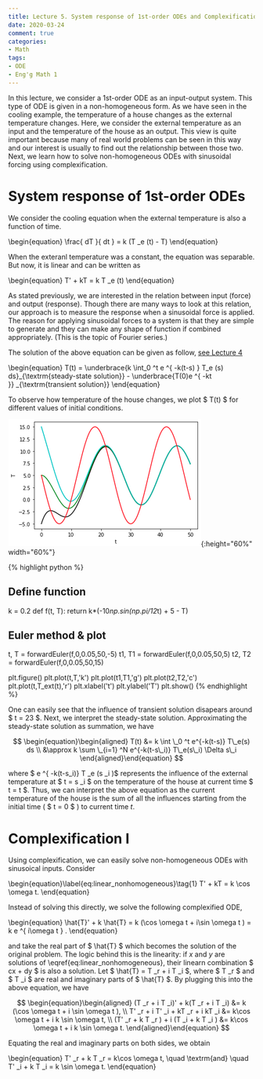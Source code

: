 ```yaml
---
title: Lecture 5. System response of 1st-order ODEs and Complexification I
date: 2020-03-24
comment: true
categories: 
- Math
tags:
- ODE
- Eng'g Math 1
---
```


In this lecture, we consider a 1st-order ODE as an input-output system. This type of ODE is given in a non-homogeneous form. As we have seen in the cooling example, the temperature of a house changes as the external temperature changes.  Here, we consider the external temperature as an input and the temperature of the house as an output. This view is quite important because many of real world problems can be seen in this way and our interest is usually to find out the relationship between those two. Next, we learn how to solve non-homogeneous ODEs with sinusoidal forcing using complexification.


# System response of 1st-order ODEs
We consider the cooling equation when the external temperature is also a function of time.

\begin{equation}
\frac{ dT }{ dt } = k (T \_e (t) - T)
\end{equation}

When the exteranl temperature was a constant, the equation was separable. But now, it is linear and can be written as

\begin{equation}
T' + kT = k T \_e (t)
\end{equation} 

As stated previously, we are interested in the relation between input (force) and output (response). Though there are many ways to look at this relation, our approach is to measure the response when a sinusoidal force is applied. The reason for applying sinusoidal forces to a system is that they are simple to generate and they can make any shape of function if combined appropriately. (This is the topic of Fourier series.)

The solution of the above equation can be given as follow, [see Lecture 4][1]

\begin{equation}
T(t) = \underbrace{k \int\_0 ^t e ^{ -k(t-s) } T\_e (s) ds}_{\textrm{steady-state solution}} - \underbrace{T(0)e ^{ -kt }} _{\textrm{transient solution}}
\end{equation}

To observe how temperature of the house changes, we plot $ T(t) $ for different values of initial conditions.

![Temperature transient][image-1]{:height="60%" width="60%"}

{% highlight python %}
## Define function
k = 0.2
def f(t, T):
	return k*(-10*np.sin(np.pi/12*t) + 5 - T)    

## Euler method & plot
t, T = forwardEuler(f,0,0.05,50,-5)
t1, T1 = forwardEuler(f,0,0.05,50,5)
t2, T2 = forwardEuler(f,0,0.05,50,15)

plt.figure()
plt.plot(t,T,'k')
plt.plot(t1,T1,'g')
plt.plot(t2,T2,'c')
plt.plot(t,T\_ext(t),'r')
plt.xlabel('t')
plt.ylabel('T')
plt.show()
{% endhighlight %}

One can easily see that the influence of transient solution disapears around $ t = 23 $. Next, we interpret the steady-state solution. Approximating the steady-state solution as summation, we have

$$
\begin{equation}\begin{aligned}
T(t) &= k \int \_0 ^t e^{-k(t-s)} T\_e(s) ds  \\
&\approx k \sum \_{i=1} ^N e^{-k(t-s\_i)} T\_e(s\_i) \Delta s\_i 
\end{aligned}\end{equation}
$$

where $ e ^{ -k(t-s\_i)} T _e (s _i )$ represents the influence of the external temperature at $ t = s \_i $ on the temperature of the house at current time $ t = t $. Thus, we can interpret the above equation as the current temperature of the house is the sum of all the influences starting from the initial time ( $ t = 0 $ ) to current time $t$.

# Complexification I
Using complexification, we can easily solve non-homogeneous ODEs with sinusoical inputs. Consider

\begin{equation}\label{eq:linear\_nonhomogeneous}\tag{1} 
T' + kT = k \cos \omega t.
\end{equation} 

Instead of solving this directly, we solve the following complexified ODE,

\begin{equation}
\hat{T}' + k \hat{T} = k (\cos \omega t + i\sin \omega t ) = k e ^{ i\omega t } .
\end{equation} 

and take the real part of $ \hat{T} $ which becomes the solution of the original problem. The logic behind this is the linearity: if $x$ and $y$ are solutions of \eqref{eq:linear\_nonhomogeneous}, their linearn combination $ cx + dy $ is also a solution. Let $ \hat{T} = T _r + i T _i $, where $ T _r $ and $ T _i $ are real and imaginary parts of $ \hat{T} $. By plugging this into the above equation, we have

$$
\begin{equation}\begin{aligned}
(T _r + i T _i)' + k(T _r + i T _i) &= k (\cos \omega t + i \sin \omega t ), \\
T' _r + i T' _i + kT _r + i kT _i &= k\cos \omega t + i k \sin \omega t, \\
(T' _r + k T _r ) + i (T _i + k T _i ) &= k\cos \omega t + i k \sin \omega t.
\end{aligned}\end{equation} 
$$

Equating the real and imaginary parts on both sides, we obtain

\begin{equation}
T' _r + k T _r = k\cos \omega t, \quad \textrm{and} \quad  T' _i + k T _i = k \sin \omega t.
\end{equation} 

[1]:	https://learninglab-skku.github.io/math/2020/03/21/lecture4/

[image-1]:	/assets/images/temperature_transient.png